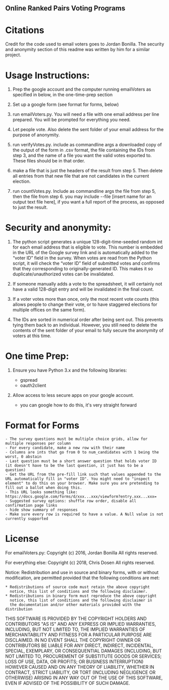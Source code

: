 ## Online Ranked Pairs Voting Programs

# Citations
Credit for the code used to email voters goes to Jordan Bonilla. The security and anonymity section of this readme was written by him for a similar project.

# Usage Instructions:

1. Prep the google account and the computer running emailVoters as specified in below, in the one-time-prep section

2. Set up a google form (see format for forms, below)

3. run emailVoters.py. You will need a file with one email address per line prepared. You will be prompted for everything you need.

4. Let people vote. Also delete the sent folder of your email address for the purpose of anonymity.

5. run verifyVotes.py. include as commandline args a downloaded copy of the output of the form in .csv format, the file containing the IDs from step 3, and the name of a file you want the valid votes exported to. These files should be in that order.

6. make a file that is just the headers of the result from step 5. Then delete all entries from that new file that are not candidates in the current election.

7. run countVotes.py. Include as commandline args the file from step 5, then the file from step 6. you may include --file [insert name for an output text file here], if you want a full report of the process, as opposed to just the result.


# Security and anonymity:

1. The python script generates a unique 128-digit-time-seeded random int for each email address that is eligible to vote. This number is embedded in the URL of the Google survey link and is automatically added to the “voter ID” field in the survey. When votes are read from the Python script, it will check the “voter ID” field of submitted votes and confirms that they corresponding to originally-generated ID. This makes it so duplicate/unauthorized votes can be invalidated.

2. If someone manually adds a vote to the spreadsheet, it will certainly not have a valid 128-digit entry and will be invalidated in the final count.

3. If a voter votes more than once, only the most recent vote counts (this allows people to change their vote, or to have staggered elections for multiple offices on the same form).

4. The IDs are sorted in numerical order after being sent out. This prevents tying them back to an individual. However, you still need to delete the contents of the sent folder of your email to fully secure the anonymity of voters at this time.




# One time Prep:

1. Ensure you have Python 3.x and the following libraries:
      - gspread
      - oauth2client

2. Allow access to less secure apps on your google account.
    - you can google how to do this, it's very straight forward

# Format for Forms
    - The survey questions must be multiple choice grids, allow for multiple responses per column
    - For every candidate, make a new row with their name
    - Columns are ints that go from 0 to num_candidates with 1 being the worst, 0 abstain
    - Last question must be a short answer question that holds voter ID (it doesn't have to be the last question, it just has to be a question)
    - Get the URL from the pre-fill link such that values appended to the URL automatically fill in "voter ID". You might need to "inspect element" to do this on your browser. Make sure you are pretending to fill out a ballot when doing this.
    - This URL looks something like: https://docs.google.com/forms/d/xxx...xxx/viewform?entry.xxx...xxx=
    - Suggested survey options: shuffle row order, disable all confirmation page links
    - hide show summary of responses
    - Make sure every row is required to have a value. A Null value is not currently supported


# License
For emailVoters.py:
Copyright (c) 2016, Jordan Bonilla
All rights reserved.

For everything else:
Copyright (c) 2018, Chris Dosen
All rights reserved.


Notice:
Redistribution and use in source and binary forms, with or without
modification, are permitted provided that the following conditions are
met:

    * Redistributions of source code must retain the above copyright
      notice, this list of conditions and the following disclaimer.
    * Redistributions in binary form must reproduce the above copyright
      notice, this list of conditions and the following disclaimer in
      the documentation and/or other materials provided with the distribution

THIS SOFTWARE IS PROVIDED BY THE COPYRIGHT HOLDERS AND CONTRIBUTORS "AS IS"
AND ANY EXPRESS OR IMPLIED WARRANTIES, INCLUDING, BUT NOT LIMITED TO, THE
IMPLIED WARRANTIES OF MERCHANTABILITY AND FITNESS FOR A PARTICULAR PURPOSE
ARE DISCLAIMED. IN NO EVENT SHALL THE COPYRIGHT OWNER OR CONTRIBUTORS BE
LIABLE FOR ANY DIRECT, INDIRECT, INCIDENTAL, SPECIAL, EXEMPLARY, OR
CONSEQUENTIAL DAMAGES (INCLUDING, BUT NOT LIMITED TO, PROCUREMENT OF
SUBSTITUTE GOODS OR SERVICES; LOSS OF USE, DATA, OR PROFITS; OR BUSINESS
INTERRUPTION) HOWEVER CAUSED AND ON ANY THEORY OF LIABILITY, WHETHER IN
CONTRACT, STRICT LIABILITY, OR TORT (INCLUDING NEGLIGENCE OR OTHERWISE)
ARISING IN ANY WAY OUT OF THE USE OF THIS SOFTWARE, EVEN IF ADVISED OF THE
POSSIBILITY OF SUCH DAMAGE.
